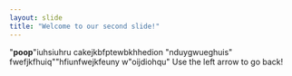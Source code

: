```yaml
---
layout: slide
title: "Welcome to our second slide!"
---
```

"**poop**"iuhsiuhru cakejkbfptewbkhhedion "nduygwueghuis" fwefjkfhuiq""hfiunfwejkfeuny w"oijdiohqu"
Use the left arrow to go back!
